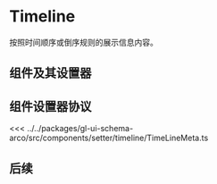 <script setup>
import Example from '../../.vitepress/components/setter/timeline/Example.vue';
import componentInstance from '../../.vitepress/components/setter/timeline/instanceData';
import {TimelineMeta as componentMeta} from "@geelato/gl-ui-schema-arco";

</script>


# Timeline
按照时间顺序或倒序规则的展示信息内容。

## 组件及其设置器

<Example /> 

## 组件设置器协议

<ComponentBuilderExample :componentMeta="componentMeta" :componentInstance="componentInstance"/>
<<< ../../packages/gl-ui-schema-arco/src/components/setter/timeline/TimeLineMeta.ts

## 后续


